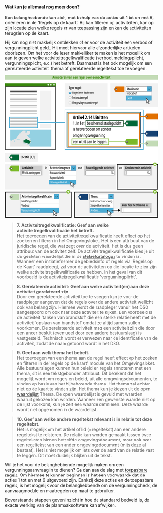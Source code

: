 ﻿#### Wat kun je allemaal nog meer doen?

Een belanghebbende kan zich, met behulp van de acties uit 1 tot en met 6, oriënteren in de
‘Regels op de kaart’. Hij  kan filteren op activiteiten, kan op zijn locatie zien
welke regels er van toepassing zijn en kan de activiteiten terugzien op de kaart. 

Hij kan nog niet makkelijk ontdekken of er voor de activiteit een verbod of 
vergunningplicht geldt. Hij moet hiervoor alle afzonderlijke artikelen doorlezen. 
Om het voor de lezer makkelijker te maken is het mogelijk om aan te geven 
welke activiteitregelkwalificatie (verbod, meldingsplicht, vergunningsplicht, e.d.)
het betreft. Daarnaast is het ook mogelijk om een gerelateerde activiteit, thema of
gerelateerde regeltekst toe te voegen.

![](media/7104RegelActiviteitRijk.png)

>   **7. Activiteitregelkwalificatie: Geef aan welke activiteitregelkwalificatie het betreft.**  
>   Het toevoegen van de activiteitregelkwalificatie heeft effect op het zoeken en filteren in het Omgevingsloket.
>   Het is een attribuut van de juridische regel, die wat zegt *over* de activiteit. Het is 
>   dus geen attribuut van de activiteit zelf. De activiteitregelkwalificatie kies je uit de 
>   gesloten waardelijst die in de [stelselcatalogus](https://stelselcatalogus.omgevingswet.overheid.nl/waardelijstenpagina) 
>   te vinden is. Wanneer een initiatiefnemer de gebiedsinfo of regels via 'Regels op de Kaart' raadpleegt, 
>   zal voor de activiteiten op die locatie te zien zijn welke activiteitregelkwalificatie ze hebben. 
>   In het geval van dit voorbeeld is de activiteitregelkwalificatie 'vergunningplicht'. 

>   **8. Gerelateerde activiteit: Geef aan welke activiteit(en) aan deze activiteit gerelateerd zijn**  
>   Door een gerelateerde activiteit toe te voegen kan je voor de raadpleger aangeven dat de regels 
>   over de andere activiteit wellicht ook van belang zijn. Hiermee wordt de raadpleger vanuit het DSO 
>   aangespoord om ook naar deze activiteit te kijken.
>   Een voorbeeld is de activiteit ‘tanken van brandstof’ die een sterke relatie heeft met de activiteit 
>   ‘opslaan van brandstof’ omdat ze altijd samen zullen voorkomen. De gerelateerde activiteit mag een
>   activiteit zijn die door een ander besluit (eventueel door een andere bestuurslaag) is vastgesteld.
>   Technisch wordt er verwezen naar de identificatie van de activiteit, zodat de naam getoond wordt in het DSO.

>   **9. Geef aan welk thema het betreft.**  
>   Het toevoegen van een thema aan de regel heeft effect op het zoeken en
>   filteren in de 'regels op de kaart' module van het Omgevingsloket. Alle bestuurslagen kunnen hun beleid en regels
>   annoteren met een thema, dit is een tekstgebonden attribuut. Dit betekent 
>   dat het mogelijk wordt om regels en beleid, uit alle omgevingsdocumenten, 
>   te vinden op basis van het bijbehorende thema. Het thema zal echter niet op 
>   de kaart te vinden zijn. Het thema kun je kiezen uit de open
>   [waardelijst](https://stelselcatalogus.omgevingswet.overheid.nl/waardelijstenpagina)
>   Thema. De open waardelijst is gevuld met waarden waaruit gekozen kan worden.
>   Wanneer een gewenste waarde niet op de lijst voorkomt, kun je zelf een
>   waarde definiëren. Deze waarde wordt niet opgenomen in de waardelijst.

>   **10. Geef aan welke andere regeltekst relevant is in relatie tot deze
>   regeltekst.**  
>   Het is mogelijk om het artikel of lid (=regeltekst) aan een andere
>   regeltekst te relateren. De relatie kan worden gemaakt tussen twee
>   regelteksten binnen hetzelfde omgevingsdocument, maar ook naar een
>   regeltekst van een ander omgevingsdocument (mits deze al bestaat). Het is
>   niet mogelijk om iets over de aard van de relatie vast te leggen. Dit moet
>   duidelijk blijken uit de tekst.

Wil je het voor de belanghebbende mogelijk maken om een vergunningsaanvraag in te dienen? Ga dan aan de slag met
[toepasbare regels](https://wegwijzerstoptpod.nl/hoe-maak-ik-een-regel-over-een-activiteit/activiteit-en-toepasbare-regels). 
Om hiermee te kunnen beginnen is het een voorwaarde dat de 
acties 1 tot en met 6 uitgevoerd zijn. Dankzij deze acties en de toepasbare regels,
is het mogelijk voor de belanghebbende om de vergunningcheck, de aanvraagmodule en maatregelen op maat te gebruiken. 

Bovenstaande stappen geven inzicht in hoe de standaard bedoeld is, de exacte 
werking van de planmaaksoftware kan afwijken.